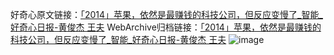 好奇心原文链接：[「2014」苹果，依然是最赚钱的科技公司，但反应变慢了_智能_好奇心日报-黄俊杰 王夫](https://www.qdaily.com/articles/4833.html)
WebArchive归档链接：[「2014」苹果，依然是最赚钱的科技公司，但反应变慢了_智能_好奇心日报-黄俊杰 王夫](http://web.archive.org/web/20160630020722/http://www.qdaily.com/articles/4833.html)
![image](http://ww3.sinaimg.cn/large/007d5XDply1g3w5s7x5c9j30u084b1ky)